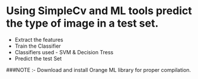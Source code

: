 # Using SimpleCv and ML tools predict the type of image in a test set.
 - Extract the features
 - Train the Classifier
 - Classifiers used - SVM & Decision Tress
 - Predict the test Set

###NOTE :- Download and install Orange ML library for proper compilation.
